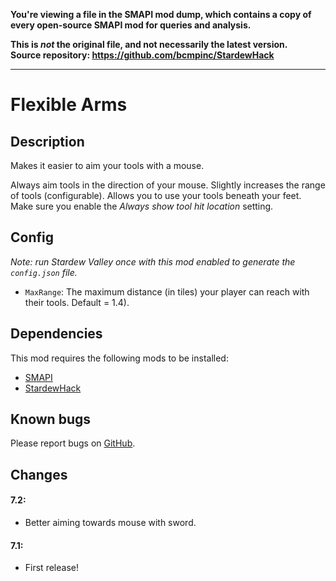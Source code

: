**You're viewing a file in the SMAPI mod dump, which contains a copy of every open-source SMAPI mod
for queries and analysis.**

**This is _not_ the original file, and not necessarily the latest version.**  
**Source repository: https://github.com/bcmpinc/StardewHack**

----

# Flexible Arms

## Description
Makes it easier to aim your tools with a mouse. 

Always aim tools in the direction of your mouse. Slightly increases the range of tools (configurable). Allows you to use your tools beneath your feet. Make sure you enable the *Always show tool hit location* setting.

## Config
*Note: run Stardew Valley once with this mod enabled to generate the `config.json` file.*

* `MaxRange`: The maximum distance (in tiles) your player can reach with their tools. Default = 1.4).

## Dependencies
This mod requires the following mods to be installed:

* [SMAPI](https://www.nexusmods.com/stardewvalley/mods/2400)
* [StardewHack](https://www.nexusmods.com/stardewvalley/mods/3213)

## Known bugs
Please report bugs on [GitHub](https://github.com/bcmpinc/StardewHack/issues).

## Changes
#### 7.2:
* Better aiming towards mouse with sword.

#### 7.1:
* First release!
